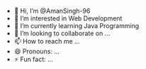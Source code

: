 - 👋 Hi, I’m @AmanSingh-96
- 👀 I’m interested in Web Development
- 🌱 I’m currently learning Java Programming
- 💞️ I’m looking to collaborate on ...
- 📫 How to reach me ...
- 😄 Pronouns: ...
- ⚡ Fun fact: ...

<!---
AmanSingh-96/AmanSingh-96 is a ✨ special ✨ repository because its `README.md` (this file) appears on your GitHub profile.
You can click the Preview link to take a look at your changes.
--->
